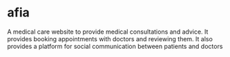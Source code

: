 # afia
A medical care website to provide medical consultations and advice. It provides booking appointments with doctors and reviewing them. It also provides a platform for social communication between patients and doctors

